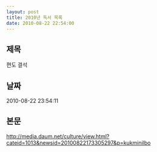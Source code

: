 ```yaml
---
layout: post
title: 2010년 독서 목록
date: 2010-08-22 22:54:00
---
```


## 제목
편도 결석

## 날짜
2010-08-22 23:54:11

## 본문
http://media.daum.net/culture/view.html?cateid=1013&newsid=20100822173305297&p=kukminilbo